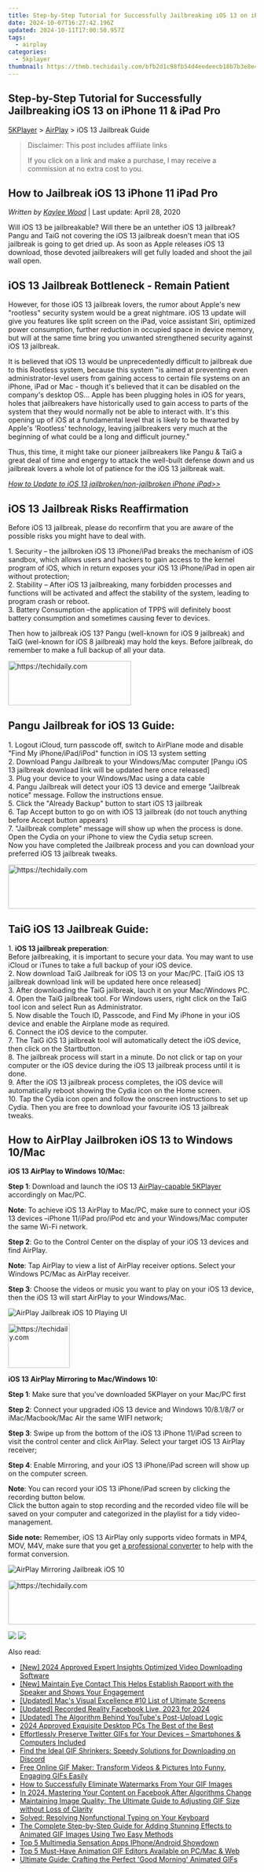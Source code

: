 ```yaml
---
title: Step-by-Step Tutorial for Successfully Jailbreaking iOS 13 on iPhone 11 & iPad Pro
date: 2024-10-07T16:27:42.196Z
updated: 2024-10-11T17:00:50.957Z
tags:
  - airplay
categories:
  - 5kplayer
thumbnail: https://thmb.techidaily.com/bfb2d1c98fb54d4eedeecb18b7b3e8e4bf5cc53478abbe8f24c12ca82ce21258.jpg
---
```


## Step-by-Step Tutorial for Successfully Jailbreaking iOS 13 on iPhone 11 & iPad Pro

[5KPlayer](https://tools.techidaily.com/5kplayer/products/) \> [AirPlay](https://tools.techidaily.com/5kplayer/airplay/) \> iOS 13 Jailbreak Guide

>  Disclaimer: This post includes affiliate links
>
>  If you click on a link and make a purchase, I may receive a commission at no extra cost to you.
>

## How to Jailbreak iOS 13 iPhone 11 iPad Pro

 _Written by [Kaylee Wood](https://www.quora.com/profile/Amanda-Hu-21)_ | Last update: April 28, 2020

Will iOS 13 be jailbreakable? Will there be an untether iOS 13 jailbreak? Pangu and TaiG not covering the iOS 13 jailbreak doesn't mean that iOS jailbreak is going to get dried up. As soon as Apple releases iOS 13 download, those devoted jailbreakers will get fully loaded and shoot the jail wall open. 

## iOS 13 Jailbreak Bottleneck - Remain Patient

However, for those iOS 13 jailbreak lovers, the rumor about Apple's new "rootless" security system would be a great nightmare. iOS 13 update will give you features like split screen on the iPad, voice assistant Siri, optimized power consumption, further reduction in occupied space in device memory, but will at the same time bring you unwanted strengthened security against iOS 13 jailbreak. 

It is believed that iOS 13 would be unprecedentedly difficult to jailbreak due to this Rootless system, because this system "is aimed at preventing even administrator-level users from gaining access to certain file systems on an iPhone, iPad or Mac - though it's believed that it can be disabled on the company's desktop OS… Apple has been plugging holes in iOS for years, holes that jailbreakers have historically used to gain access to parts of the system that they would normally not be able to interact with. It's this opening up of iOS at a fundamental level that is likely to be thwarted by Apple's 'Rootless' technology, leaving jailbreakers very much at the beginning of what could be a long and difficult journey."

Thus, this time, it might take our pioneer jailbreakers like Pangu & TaiG a great deal of time and engergy to attack the well-built defense down and us jailbreak lovers a whole lot of patience for the iOS 13 jailbreak wait.

_[How to Update to iOS 13 jailbroken/non-jailbroken iPhone iPad>>](https://tools.techidaily.com/5kplayer/airplay/)_

## iOS 13 Jailbreak Risks Reaffirmation

Before iOS 13 jailbreak, please do reconfirm that you are aware of the possible risks you might have to deal with. 

1\. Security – the jailbroken iOS 13 iPhone/iPad breaks the mechanism of iOS sandbox, which allows users and hackers to gain access to the kernel program of iOS, which in return exposes your iOS 13 iPhone/iPad in open air without protection;  
2\. Stability – After iOS 13 jailbreaking, many forbidden processes and functions will be activated and affect the stability of the system, leading to program crash or reboot.  
3\. Battery Consumption –the application of TPPS will definitely boost battery consumption and sometimes causing fever to devices. 

Then how to jailbreak iOS 13? Pangu (well-known for iOS 9 jailbreak) and TaiG (wel-known for iOS 8 jailbreak) may hold the keys. Before jailbreak, do remember to make a full backup of all your data. 

<!-- affiliate ads begin -->
<a href="https://aligracehair.sjv.io/c/5597632/2135412/19272" target="_top" id="2135412">
  <img src="//a.impactradius-go.com/display-ad/19272-2135412" border="0" alt="https://techidaily.com" width="250" height="90"/>
</a>
<img height="0" width="0" src="https://aligracehair.sjv.io/i/5597632/2135412/19272" style="position:absolute;visibility:hidden;" border="0" />
<!-- affiliate ads end -->

## Pangu Jailbreak for iOS 13 Guide:

1\. Logout iCloud, turn passcode off, switch to AirPlane mode and disable "Find My iPhone/iPad/iPod" function in iOS 13 system setting  
2\. Download Pangu Jailbreak to your Windows/Mac computer \[Pangu iOS 13 jailbreak download link will be updated here once released\]  
3\. Plug your device to your Windows/Mac using a data cable  
4\. Pangu Jailbreak will detect your iOS 13 device and emerge "Jailbreak notice" message. Follow the instructions ensue.   
5\. Click the "Already Backup" button to start iOS 13 jailbreak  
6\. Tap Accept button to go on with iOS 13 jailbreak (do not touch anything before Accept button appears)  
7\. "Jailbreak complete" message will show up when the process is done. Open the Cydia on your iPhone to view the Cydia setup screen.  
Now you have completed the Jailbreak process and you can download your preferred iOS 13 jailbreak tweaks. 

<!-- affiliate ads begin -->
<a href="https://appsumo.8odi.net/c/5597632/2087485/7443" target="_top" id="2087485">
  <img src="//a.impactradius-go.com/display-ad/7443-2087485" border="0" alt="https://techidaily.com" width="728" height="90"/>
</a>
<img height="0" width="0" src="https://appsumo.8odi.net/i/5597632/2087485/7443" style="position:absolute;visibility:hidden;" border="0" />
<!-- affiliate ads end -->

## TaiG iOS 13 Jailbreak Guide:

1\. **iOS 13 jailbreak preperation**:  
 Before jailbreaking, it is important to secure your data. You may want to use iCloud or iTunes to take a full backup of your iOS device.  
2\. Now download TaiG Jailbreak for iOS 13 on your Mac/PC. \[TaiG iOS 13 jailbreak download link will be updated here once released\]  
3\. After downloading the TaiG jailbreak, lauch it on your Mac/Windows PC.  
4\. Open the TaiG jailbreak tool. For Windows users, right click on the TaiG tool icon and select Run as Administrator.  
5\. Now disable the Touch ID, Passcode, and Find My iPhone in your iOS device and enable the Airplane mode as required.  
6\. Connect the iOS device to the computer.  
7\. The TaiG iOS 13 jailbreak tool will automatically detect the iOS device, then click on the Startbutton.  
8\. The jailbreak process will start in a minute. Do not click or tap on your computer or the iOS device during the iOS 13 jailbreak process until it is done.  
9\. After the iOS 13 jailbreak process completes, the iOS device will automatically reboot showing the Cydia icon on the Home screen.  
10\. Tap the Cydia icon open and follow the onscreen instructions to set up Cydia. Then you are free to download your favourite iOS 13 jailbreak tweaks.

## How to AirPlay Jailbroken iOS 13 to Windows 10/Mac

**iOS 13 AirPlay to Windows 10/Mac:** 

**Step 1**: Download and launch the iOS 13 [AirPlay-capable 5KPlayer](https://tools.techidaily.com/5kplayer/products/) accordingly on Mac/PC.

**Note**: To achieve iOS 13 AirPlay to Mac/PC, make sure to connect your iOS 13 devices –iPhone 11/iPad pro/iPod etc and your Windows/Mac computer the same Wi-Fi network.

**Step 2**: Go to the Control Center on the display of your iOS 13 devices and find AirPlay.

**Note**: Tap AirPlay to view a list of AirPlay receiver options. Select your Windows PC/Mac as AirPlay receiver.

**Step 3**: Choose the videos or music you want to play on your iOS 13 device, then the iOS 13 will start AirPlay to your Windows/Mac.

![AirPlay Jailbreak iOS 10 Playing UI](https://www.5kplayer.com/airplay/img/5k-airplay-win10-mac-zjy.jpg) 

<!-- affiliate ads begin -->
<a href="https://aligracehair.sjv.io/c/5597632/2135365/19272" target="_top" id="2135365">
  <img src="//a.impactradius-go.com/display-ad/19272-2135365" border="0" alt="https://techidaily.com" width="125" height="90"/>
</a>
<img height="0" width="0" src="https://aligracehair.sjv.io/i/5597632/2135365/19272" style="position:absolute;visibility:hidden;" border="0" />
<!-- affiliate ads end -->

**iOS 13 AirPlay Mirroring to Mac/Windows 10:**

**Step 1**: Make sure that you've downloaded 5KPlayer on your Mac/PC first

**Step 2**: Connect your upgraded iOS 13 device and Windows 10/8.1/8/7 or iMac/Macbook/Mac Air the same WIFI network;

**Step 3**: Swipe up from the bottom of the iOS 13 iPhone 11/iPad screen to visit the control center and click AirPlay. Select your target iOS 13 AirPlay receiver;

**Step 4**: Enable Mirroring, and your iOS 13 iPhone/iPad screen will show up on the computer screen.

**Note**: You can record your iOS 13 iPhone/iPad screen by clicking the recording button below.  
 Click the button again to stop recording and the recorded video file will be saved on your computer and categorized in the playlist for a tidy video-management.

**Side note:** Remember, iOS 13 AirPlay only supports video formats in MP4, MOV, M4V, make sure that you get [a professional converter](https://tools.techidaily.com/5kplayer/products/) to help with the format conversion.

![AirPlay Mirroring Jailbreak iOS 10](https://www.5kplayer.com/airplay/../video-music-player/img/5kp-wmc-alternative-zjy-recording.jpg) 

<!-- affiliate ads begin -->
<a href="https://appsumo.8odi.net/c/5597632/2068432/7443" target="_top" id="2068432">
  <img src="//a.impactradius-go.com/display-ad/7443-2068432" border="0" alt="https://techidaily.com" width="728" height="90"/>
</a>
<img height="0" width="0" src="https://appsumo.8odi.net/i/5597632/2068432/7443" style="position:absolute;visibility:hidden;" border="0" />
<!-- affiliate ads end -->

[![](https://www.5kplayer.com/airplay/../button/freedownwhitewin.png)](https://tools.techidaily.com/5kplayer/products/) [![](https://www.5kplayer.com/airplay/../button/freedownbackmac.png)](https://tools.techidaily.com/5kplayer/products/)

<ins class="adsbygoogle"
     style="display:block"
     data-ad-format="autorelaxed"
     data-ad-client="ca-pub-7571918770474297"
     data-ad-slot="1223367746"></ins>

<ins class="adsbygoogle"
     style="display:block"
     data-ad-client="ca-pub-7571918770474297"
     data-ad-slot="8358498916"
     data-ad-format="auto"
     data-full-width-responsive="true"></ins>

<span class="atpl-alsoreadstyle">Also read:</span>
<div><ul>
<li><a href="https://vimeo-videos.techidaily.com/new-2024-approved-expert-insights-optimized-video-downloading-software/"><u>[New] 2024 Approved Expert Insights Optimized Video Downloading Software</u></a></li>
<li><a href="https://vp-tips.techidaily.com/new-maintain-eye-contact-this-helps-establish-rapport-with-the-speaker-and-shows-your-engagement/"><u>[New] Maintain Eye Contact This Helps Establish Rapport with the Speaker and Shows Your Engagement</u></a></li>
<li><a href="https://extra-support.techidaily.com/updated-macs-visual-excellence-10-list-of-ultimate-screens/"><u>[Updated] Mac's Visual Excellence #10 List of Ultimate Screens</u></a></li>
<li><a href="https://facebook-video-content.techidaily.com/updated-recorded-reality-facebook-live-2023-for-2024/"><u>[Updated] Recorded Reality Facebook Live, 2023 for 2024</u></a></li>
<li><a href="https://youtube-tips.techidaily.com/ed-the-algorithm-behind-youtubes-post-upload-logic/"><u>[Updated] The Algorithm Behind YouTube's Post-Upload Logic</u></a></li>
<li><a href="https://some-knowledge.techidaily.com/2024-approved-exquisite-desktop-pcs-the-best-of-the-best/"><u>2024 Approved Exquisite Desktop PCs The Best of the Best</u></a></li>
<li><a href="https://media-tips.techidaily.com/1723620262255-effortlessly-preserve-twitter-gifs-for-your-devices-smartphones-and-computers-included/"><u>Effortlessly Preserve Twitter GIFs for Your Devices – Smartphones & Computers Included</u></a></li>
<li><a href="https://media-tips.techidaily.com/find-the-ideal-gif-shrinkers-speedy-solutions-for-downloading-on-discord/"><u>Find the Ideal GIF Shrinkers: Speedy Solutions for Downloading on Discord</u></a></li>
<li><a href="https://media-tips.techidaily.com/free-online-gif-maker-transform-videos-and-pictures-into-funny-engaging-gifs-easily/"><u>Free Online GIF Maker: Transform Videos & Pictures Into Funny, Engaging GIFs Easily</u></a></li>
<li><a href="https://media-tips.techidaily.com/how-to-successfully-eliminate-watermarks-from-your-gif-images/"><u>How to Successfully Eliminate Watermarks From Your GIF Images</u></a></li>
<li><a href="https://facebook-video-recording.techidaily.com/in-2024-mastering-your-content-on-facebook-after-algorithms-change/"><u>In 2024, Mastering Your Content on Facebook After Algorithms Change</u></a></li>
<li><a href="https://media-tips.techidaily.com/maintaining-image-quality-the-ultimate-guide-to-adjusting-gif-size-without-loss-of-clarity/"><u>Maintaining Image Quality: The Ultimate Guide to Adjusting GIF Size without Loss of Clarity</u></a></li>
<li><a href="https://win-howtos.techidaily.com/solved-resolving-nonfunctional-typing-on-your-keyboard/"><u>Solved: Resolving Nonfunctional Typing on Your Keyboard</u></a></li>
<li><a href="https://media-tips.techidaily.com/the-complete-step-by-step-guide-for-adding-stunning-effects-to-animated-gif-images-using-two-easy-methods/"><u>The Complete Step-by-Step Guide for Adding Stunning Effects to Animated GIF Images Using Two Easy Methods</u></a></li>
<li><a href="https://youtube-videos.techidaily.com/top-5-multimedia-sensation-apps-iphoneandroid-showdown/"><u>Top 5 Multimedia Sensation Apps IPhone/Android Showdown</u></a></li>
<li><a href="https://media-tips.techidaily.com/top-5-must-have-animation-gif-editors-available-on-pcmac-and-web/"><u>Top 5 Must-Have Animation GIF Editors Available on PC/Mac & Web</u></a></li>
<li><a href="https://media-tips.techidaily.com/ultimate-guide-crafting-the-perfect-good-morning-animated-gifs/"><u>Ultimate Guide: Crafting the Perfect 'Good Morning' Animated GIFs</u></a></li>
</ul></div>

